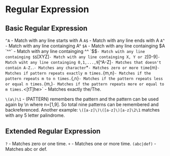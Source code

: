 # Regular Expression #

## Basic Regular Expression ##

`^A` - Match with any line starts with A
`A$` - Match with any line ends with A
`A^` - Match with any line containging A^
`$A` - Match with any line containging $A
`^^` - Match with any line containging ^^
`$$` - Match with any line containging $$
`[XYZ]` - Match with any line containging X, Y or Z
`[0-9]` - Match wiht any line containging 0,1,...,9
`[^A-Z]` - Matches that doesn't contain A-Z.
`.` - Matches any character
`*` - Matches zero or more time
`\{m\}` - Matches if pattern repeats exactly m times.
`\{m,n}` - Matches if the pattern repeats m to n times.
`\{,n}` - Matches if the pattern repeats less or equal n times.
`\{m,}` - Matches if the pattern repeats more or equal to m times.
`\<[tT]he\>` - Matches exactly the/The.

`\(a\)\1` - \(PATTERN\) remembers the pattern and the pattern can be used again by \n where n=[1,9].
So total nine patterns can be remembered and backreferenced. Another example: `\([a-z]\)\([a-z]\)[a-z]\2\1`
matches with any 5 letter palindrome.

## Extended Regular Expression ##

`?` - Matches zero or one time.
`+` - Matches one or more time.
`(abc|def)` - Matches abc or def.
